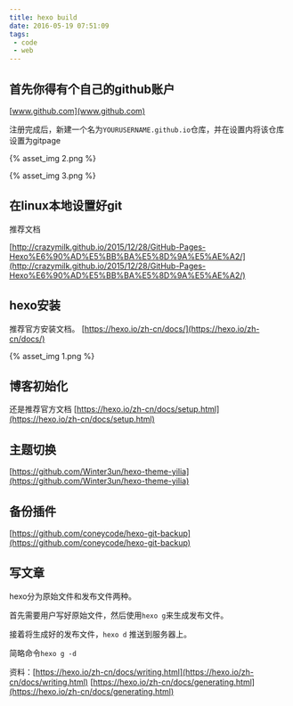 ```yaml
---
title: hexo build
date: 2016-05-19 07:51:09
tags: 
 - code
 - web
---
```



## 首先你得有个自己的github账户

[www.github.com](www.github.com)

注册完成后，新建一个名为`YOURUSERNAME.github.io`仓库，并在设置内将该仓库设置为gitpage

{% asset_img 2.png %}

{% asset_img 3.png %}

## 在linux本地设置好git

推荐文档

[http://crazymilk.github.io/2015/12/28/GitHub-Pages-Hexo%E6%90%AD%E5%BB%BA%E5%8D%9A%E5%AE%A2/](http://crazymilk.github.io/2015/12/28/GitHub-Pages-Hexo%E6%90%AD%E5%BB%BA%E5%8D%9A%E5%AE%A2/)

## hexo安装 

推荐官方安装文档。
[https://hexo.io/zh-cn/docs/](https://hexo.io/zh-cn/docs/)

{% asset_img 1.png %}

## 博客初始化

还是推荐官方文档
[https://hexo.io/zh-cn/docs/setup.html](https://hexo.io/zh-cn/docs/setup.html)

## 主题切换

[https://github.com/Winter3un/hexo-theme-yilia](https://github.com/Winter3un/hexo-theme-yilia)

## 备份插件

[https://github.com/coneycode/hexo-git-backup](https://github.com/coneycode/hexo-git-backup)

## 写文章

hexo分为原始文件和发布文件两种。

首先需要用户写好原始文件，然后使用`hexo g`来生成发布文件。

接着将生成好的发布文件，`hexo d` 推送到服务器上。

简略命令`hexo g -d`

资料：[https://hexo.io/zh-cn/docs/writing.html](https://hexo.io/zh-cn/docs/writing.html)
[https://hexo.io/zh-cn/docs/generating.html](https://hexo.io/zh-cn/docs/generating.html)